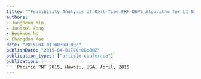 ```yaml
---
title: "“Feasibility Analysis of Real-Time FKP-DGPS Algorithm for L1 Single-Frequency GPS Receiver in Korea”"
authors:
- Jungbeom Kim
- Junesol Song
- Heekwon No
- Changdon Kee
date: "2015-04-01T00:00:00Z"
publishDate: "2015-04-01T00:00:00Z"
publication_types: ["article-confernce"]
publication: |-
    Pacific PNT 2015, Hawaii, USA, April, 2015
---
```

